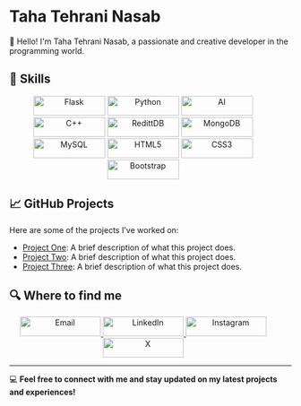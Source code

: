 # Taha Tehrani Nasab

👋 Hello! I'm Taha Tehrani Nasab, a passionate and creative developer in the programming world.

## 🔧 Skills

<div style="width:95%" align="center">
	<img style="width:8rem;height:35px;" src="https://img.shields.io/badge/flask-%23323330.svg?style=for-the-badge&logo=flask&logoColor=%23F7DF1E" alt="Flask" title="Flask"/>
	<img style="width:8rem;height:35px;" src="https://img.shields.io/badge/python-%23007ACC.svg?style=for-the-badge&logo=python&logoColor=white" alt="Python" title="Python"/>
	<img style="width:8rem;height:35px;" src="https://img.shields.io/badge/ai-6DA55F?style=for-the-badge&logo=ai&logoColor=white" alt="AI" title="Artificial Intelligence"/>
	<img style="width:8rem;height:35px;" src="https://img.shields.io/badge/c++-%23404d59.svg?style=for-the-badge&logo=cpp&logoColor=%2361DAFB" alt="C++" title="C++"/>
	<img style="width:8rem;height:35px;" src="https://img.shields.io/badge/redittDB-%23E0234E.svg?style=for-the-badge&logo=redittdb&logoColor=white" alt="RedittDB" title="RedittDB"/>
	<img style="width:8rem;height:35px;" src="https://img.shields.io/badge/MongoDB-%234ea94b.svg?style=for-the-badge&logo=mongodb&logoColor=white" alt="MongoDB" title="MongoDB"/>
	<img style="width:8rem;height:35px;" src="https://img.shields.io/badge/mysql-%2300f.svg?style=for-the-badge&logo=mysql&logoColor=white" alt="MySQL" title="MySQL"/>
	<img style="width:8rem;height:35px;" src="https://img.shields.io/badge/html5-%23E34F26.svg?style=for-the-badge&logo=html5&logoColor=white" alt="HTML5" title="HTML5"/>
	<img style="width:8rem;height:35px;" src="https://img.shields.io/badge/css3-%231572B6.svg?style=for-the-badge&logo=css3&logoColor=white" alt="CSS3" title="CSS3"/>
	<img style="width:8rem;height:35px;" src="https://img.shields.io/badge/bootstrap-%23563D7C.svg?style=for-the-badge&logo=bootstrap&logoColor=white" alt="Bootstrap" title="Bootstrap"/>
</div>

## 📈 GitHub Projects

Here are some of the projects I've worked on:

- [Project One](https://github.com/username/project-one): A brief description of what this project does.
- [Project Two](https://github.com/username/project-two): A brief description of what this project does.
- [Project Three](https://github.com/username/project-three): A brief description of what this project does.

## 🔍 Where to find me

<div style="width:95%" align="center">
	<a href="mailto:tahatehranin@yandex.com">
		<img style="width:9rem;height:35px;" src="https://img.shields.io/badge/mail-D14836?style=for-the-badge&logo=gmail&logoColor=white" alt="Email" title="Email"/>
	</a>
	<a href="https://www.linkedin.com/in/taha-tehrani-nasab/">
		<img style="width:9rem;height:35px;" src="https://img.shields.io/badge/LinkedIn-0077B5?style=for-the-badge&logo=linkedin&logoColor=white" alt="LinkedIn" title="LinkedIn"/>
	</a>
	<a href="https://www.instagram.com/tahatehran/">
		<img style="width:9rem;height:35px;" src="https://img.shields.io/badge/Instagram-E4405F?style=for-the-badge&logo=instagram&logoColor=white" alt="Instagram" title="Instagram"/>
	</a>
	<a href="https://x.com/tahatehran">
		<img style="width:9rem;height:35px;" src="https://img.shields.io/badge/x-1DA1F2?style=for-the-badge&logo=x&logoColor=white" alt="X" title="X (formerly Twitter)"/>
	</a>
</div>

---

💻 **Feel free to connect with me and stay updated on my latest projects and experiences!**
